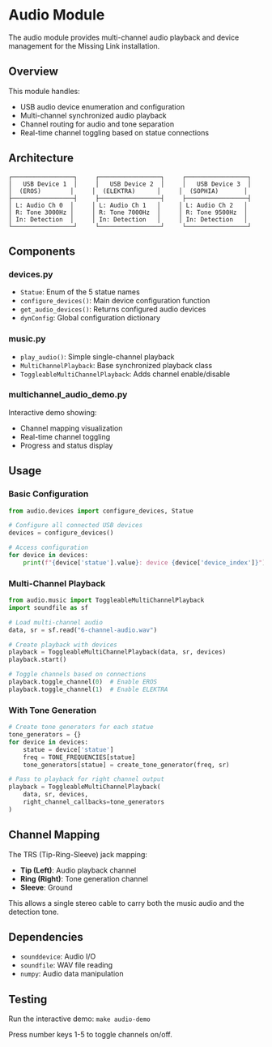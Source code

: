 # Audio Module

The audio module provides multi-channel audio playback and device management for the Missing Link installation.

## Overview

This module handles:
- USB audio device enumeration and configuration
- Multi-channel synchronized audio playback
- Channel routing for audio and tone separation
- Real-time channel toggling based on statue connections

## Architecture

```
┌─────────────────┐     ┌─────────────────┐     ┌─────────────────┐
│   USB Device 1  │     │   USB Device 2  │     │   USB Device 3  │
│  (EROS)        │     │  (ELEKTRA)      │     │  (SOPHIA)       │
├─────────────────┤     ├─────────────────┤     ├─────────────────┤
│ L: Audio Ch 0  │     │ L: Audio Ch 1   │     │ L: Audio Ch 2   │
│ R: Tone 3000Hz │     │ R: Tone 7000Hz  │     │ R: Tone 9500Hz  │
│ In: Detection  │     │ In: Detection   │     │ In: Detection   │
└─────────────────┘     └─────────────────┘     └─────────────────┘
```

## Components

### devices.py
- `Statue`: Enum of the 5 statue names
- `configure_devices()`: Main device configuration function
- `get_audio_devices()`: Returns configured audio devices
- `dynConfig`: Global configuration dictionary

### music.py
- `play_audio()`: Simple single-channel playback
- `MultiChannelPlayback`: Base synchronized playback class
- `ToggleableMultiChannelPlayback`: Adds channel enable/disable

### multichannel_audio_demo.py
Interactive demo showing:
- Channel mapping visualization
- Real-time channel toggling
- Progress and status display

## Usage

### Basic Configuration
```python
from audio.devices import configure_devices, Statue

# Configure all connected USB devices
devices = configure_devices()

# Access configuration
for device in devices:
    print(f"{device['statue'].value}: device {device['device_index']}")
```

### Multi-Channel Playback
```python
from audio.music import ToggleableMultiChannelPlayback
import soundfile as sf

# Load multi-channel audio
data, sr = sf.read("6-channel-audio.wav")

# Create playback with devices
playback = ToggleableMultiChannelPlayback(data, sr, devices)
playback.start()

# Toggle channels based on connections
playback.toggle_channel(0)  # Enable EROS
playback.toggle_channel(1)  # Enable ELEKTRA
```

### With Tone Generation
```python
# Create tone generators for each statue
tone_generators = {}
for device in devices:
    statue = device['statue']
    freq = TONE_FREQUENCIES[statue]
    tone_generators[statue] = create_tone_generator(freq, sr)

# Pass to playback for right channel output
playback = ToggleableMultiChannelPlayback(
    data, sr, devices,
    right_channel_callbacks=tone_generators
)
```

## Channel Mapping

The TRS (Tip-Ring-Sleeve) jack mapping:
- **Tip (Left)**: Audio playback channel
- **Ring (Right)**: Tone generation channel
- **Sleeve**: Ground

This allows a single stereo cable to carry both the music audio and the detection tone.

## Dependencies

- `sounddevice`: Audio I/O
- `soundfile`: WAV file reading
- `numpy`: Audio data manipulation

## Testing

Run the interactive demo:
```make audio-demo```

Press number keys 1-5 to toggle channels on/off.
